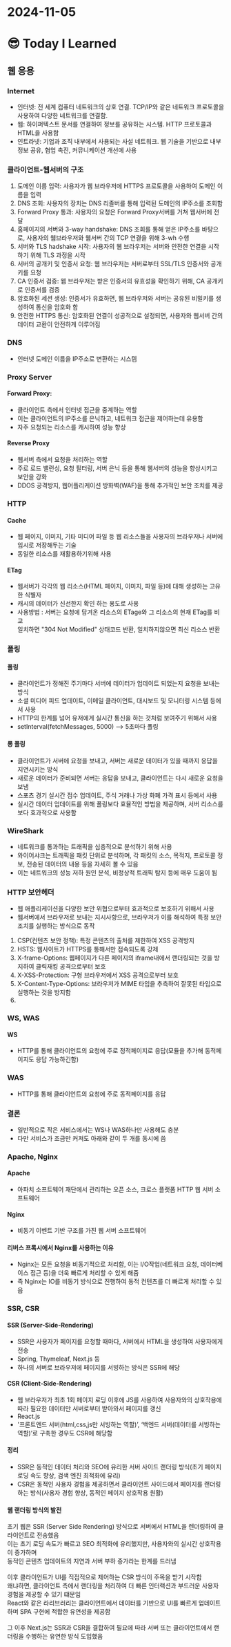 # 2024-11-05

# :sunglasses: Today I Learned
## 웹 응용

### Internet
- 인터넷: 전 세계 컴퓨터 네트워크의 상호 연결. TCP/IP와 같은 네트워크 프로토콜을 사용하여 다양한 네트워크를 연결함.
- 웹: 하이퍼텍스트 문서를 연결하여 정보를 공유하는 시스템. HTTP 프로토콜과 HTML을 사용함
- 인트라넷: 기업과 조직 내부에서 사용되는 사설 네트워크. 웹 기술을 기반으로 내부 정보 공유, 협업 촉진, 커뮤니케이션 개선에 사용

### 클라이언트-웹서버의 구조
1. 도메인 이름 입력: 사용자가 웹 브라우저에 HTTPS 프로토콜을 사용하여 도메인 이름을 입력
2. DNS 조회: 사용자의 장치는 DNS 리졸버를 통해 입력된 도메인의 IP주소를 조회함
3. Forward Proxy 통과: 사용자의 요청은 Forward Proxy서버를 거쳐 웹서버에 전달
4. 홈페이지의 서버와 3-way handshake: DNS 조회를 통해 얻은 IP주소를 바탕으로, 사용자의 웹브라우저와 웹서버 간의 TCP 연결을 위해 3-wh 수행
5. 서버와 TLS hadshake 시작: 사용자의 웹 브라우저는 서버와 안전한 연결을 시작하기 위해 TLS 과정을 시작
6. 서버의 공개키 및 인증서 요청: 웹 브라우저는 서버로부터 SSL/TLS 인증서와 공개키를 요청
7. CA 인증서 검증: 웹 브라우저는 받은 인증서의 유효성을 확인하기 위해, CA 공개키로 인증서를 검증
8. 암호화된 세션 생성: 인증서가 유효하면, 웹 브라우저와 서버는 공유된 비밀키를 생성하여 통신을 암호화 함
9. 안전한 HTTPS 통신: 암호화된 연결이 성공적으로 설정되면, 사용자와 웹서버 간의 데이터 교환이 안전하게 이루어짐

### DNS
- 인터넷 도메인 이름을 IP주소로 변환하는 시스템

### Proxy Server
#### Forward Proxy:
- 클라이언트 측에서 인터넷 접근을 중계하는 역할
- 이는 클라이언트의 IP주소를 은닉하고, 네트워크 접근을 제어하는데 유용함
- 자주 요청되는 리소스를 캐시하여 성능 향상
#### Reverse Proxy
- 웹서버 측에서 요청을 처리하는 역할
- 주로 로드 밸런싱, 요청 필터링, 서버 은닉 등을 통해 웹서버의 성능을 향상시키고 보안을 강화
- DDOS 공격방지, 웹어플리케이션 방화벽(WAF)을 통해 추가적인 보안 조치를 제공

### HTTP
#### Cache
- 웹 페이지, 이미지, 기타 미디어 파일 등 웹 리소스들을 사용자의 브라우저나 서버에 임시로 저장해두는 기술
- 동일한 리소스를 재활용하기위해 사용
#### ETag
- 웹서버가 각각의 웹 리소스(HTML 페이지, 이미지, 파일 등)에 대해 생성하는 고유한 식별자
- 캐시의 데이터가 신선한지 확인 하는 용도로 사용
- 사용방법 : 서버는 요청에 담겨온 리소스의 ETage와 그 리소스의 현재 ETag를 비교<br>
  일치하면 "304 Not Modified" 상태코드 반환, 일치하지않으면 최신 리소스 반환

### 폴링
#### 폴링
- 클라이언트가 정해진 주기마다 서버에 데이터가 업데이트 되었는지 요청을 보내는 방식
- 소셜 미디어 피드 업데이트, 이메일 클라이언트, 대시보드 및 모니터링 시스템 등에서 사용
- HTTP의 한계를 넘어 유저에게 실시간 통신을 하는 것처럼 보여주기 위해서 사용
- setInterval(fetchMessages, 5000)  --> 5초마다 폴링
#### 롱 폴링
- 클라이언트가 서버에 요청을 보내고, 서버는 새로운 데이터가 있을 때까지 응답을 지연시키는 방식
- 새로운 데이터가 준비되면 서버는 응답을 보내고, 클라이언트는 다시 새로운 요청을 보냄
- 스포츠 경기 실시간 점수 업데이트, 주식 거래나 가상 화폐 가격 표시 등에서 사용
- 실시간 데이터 업데이트를 위해 폴링보다 효율적인 방법을 제공하며, 서버 리소스를 보다 효과적으로 사용함

### WireShark
- 네트워크를 통과하는 트래픽을 심층적으로 분석하기 위해 사용
- 와이어샤크는 트래픽을 패킷 단위로 분석하며, 각 패킷의 소스, 목적지, 프로토콜 정보, 전송된 데이터의 내용 등을 자세히 볼 수 있음
- 이는 네트워크의 성능 저하 원인 분석, 비정상적 트래픽 탐지 등에 매우 도움이 됨

### HTTP 보안헤더
- 웹 애플리케이션을 다양한 보안 위협으로부터 효과적으로 보호하기 위해서 사용
- 웹서버에서 브라우저로 보내는 지시사항으로, 브라우저가 이를 해석하여 특정 보안 조치를 실행하는 방식으로 동작
1. CSP(컨텐츠 보안 정책): 특정 콘텐츠의 출처를 제한하여 XSS 공격방지
2. HSTS: 웹사이트가 HTTPS를 통해서만 접속되도록 강제
3. X-frame-Options: 웹페이지가 다른 페이지의 iframe내에서 랜더링되는 것을 방지하여 클릭재킹 공격으로부터 보호
4. X-XSS-Protection: 구형 브라우저에서 XSS 공격으로부터 보호
5. X-Content-Type-Options: 브라우저가 MIME 타입을 추측하여 잘못된 타입으로 실행하는 것을 방지함
6. 

### WS, WAS
#### WS
- HTTP를 통해 클라이언트의 요청에 주로 정적페이지로 응답(모듈을 추가해 동적페이지도 응답 가능하긴함)
### WAS
- HTTP를 통해 클라이언트의 요청에 주로 동적페이지를 응답
### 결론
- 일반적으로 작은 서비스에서는 WS나 WAS하나만 사용해도 충분
- 다만 서비스가 조금만 커져도 아래와 같이 두 개를 동시에 씀

### Apache, Nginx
#### Apache
- 아파치 소프트웨어 재단에서 관리하는 오픈 소스, 크로스 플랫폼 HTTP 웹 서버 소프트웨어
#### Nginx
- 비동기 이벤트 기반 구조를 가진 웹 서버 소프트웨어
#### 리버스 프록시에서 Nginx를 사용하는 이유
- Nginx는 모든 요청을 비동기적으로 처리함, 이는 I/O작업(네트워크 요청, 데이터베이스 접근 등)을 더욱 빠르게 처리할 수 있게 해줌
- 즉 Nginx는 IO를 비동기 방식으로 진행하여 동적 컨텐츠를 더 빠르게 처리할 수 있음

### SSR, CSR
#### SSR (Server-Side-Rendering)
- SSR은 사용자가 페이지를 요청할 때마다, 서버에서 HTML을 생성하여 사용자에게 전송
- Spring, Thymeleaf, Next.js 등
- 하나의 서버로 브라우저에 페이지를 서빙하는 방식은 SSR에 해당
#### CSR (Client-Side-Rendering)
- 웹 브라우저가 최초 1회 페이지 로딩 이후에 JS를 사용하여 사용자와의 상호작용에 따라 필요한 데이터만 서버로부터 받아와서 페이지를 갱신
- React.js
- '프론트엔드 서버(html,css,js만 서빙하는 역할)’, ‘백엔드 서버(데이터를 서빙하는 역할)’로 구축한 경우도 CSR에 해당함
#### 정리
- SSR은 동적인 데이터 처리와 SEO에 유리한 서버 사이드 랜더링 방식(초기 페이지 로딩 속도 향상, 검색 엔진 최적화에 유리)
- CSR은 동적인 사용자 경험을 제공하면서 클라이언트 사이드에서 페이지를 랜더링하는 방식(사용자 경험 향상, 동적인 페이지 상호작용 원활)
#### 웹 랜더링 방식의 발전
초기 웹은 SSR (Server Side Rendering) 방식으로 서버에서 HTML을 렌더링하여 클라이언트로 전송했음<br>
이는 초기 로딩 속도가 빠르고 SEO 최적화에 유리했지만, 사용자와의 실시간 상호작용이 증가하며<br> 
동적인 콘텐츠 업데이트의 지연과 서버 부하 증가라는 한계를 드러냄<br>
<br>
이후 클라이언트가 UI를 직접적으로 제어하는 CSR 방식이 주목을 받기 시작함<br>
왜냐하면, 클라이언트 측에서 랜더링을 처리하여 더 빠른 인터랙션과 부드러운 사용자 경험을 제공할 수 있기 떄문임<br>
React와 같은 라리브러리는 클라이언트에서 데이터를 기반으로 UI를 빠르게 업데이트하며 SPA 구현에 적합한 유연성을 제공함<br>
<br>
그 이후 Next.js는 SSR과 CSR을 결합하여 필요에 따라 서버 또는 클라이언트에서 랜더링을 수행하는 유연한 방식 도입했음
